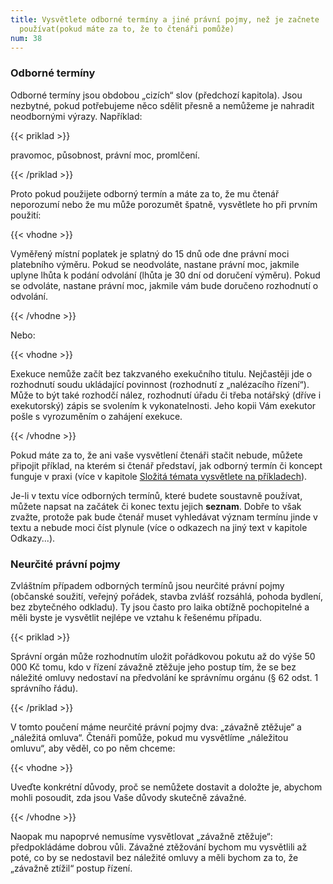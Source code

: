 ```yaml
---
title: Vysvětlete odborné termíny a jiné právní pojmy, než je začnete
  používat(pokud máte za to, že to čtenáři pomůže)
num: 38
---
```

### Odborné termíny

Odborné termíny jsou obdobou „cizích“ slov (předchozí kapitola). Jsou nezbytné, pokud potřebujeme něco sdělit přesně a nemůžeme je nahradit neodbornými výrazy. Například:

{{< priklad >}}

pravomoc, působnost, právní moc, promlčení.

{{< /priklad >}}

Proto pokud použijete odborný termín a máte za to, že mu čtenář neporozumí nebo že mu může porozumět špatně, vysvětlete ho při prvním použití:

{{< vhodne >}}

Vyměřený místní poplatek je splatný do 15 dnů ode dne právní moci platebního výměru. Pokud se neodvoláte, nastane právní moc, jakmile uplyne lhůta k podání odvolání (lhůta je 30 dní od doručení výměru). Pokud se odvoláte, nastane právní moc, jakmile vám bude doručeno rozhodnutí o odvolání.

{{< /vhodne >}}

Nebo:

{{< vhodne >}}

Exekuce nemůže začít bez takzvaného exekučního titulu. Nejčastěji jde o rozhodnutí soudu ukládající povinnost (rozhodnutí z „nalézacího řízení“). Může to být také rozhodčí nález, rozhodnutí úřadu či třeba notářský (dříve i exekutorský) zápis se svolením k vykonatelnosti. Jeho kopii Vám exekutor pošle s vyrozuměním o zahájení exekuce.

{{< /vhodne >}}

Pokud máte za to, že ani vaše vysvětlení čtenáři stačit nebude, můžete připojit příklad, na kterém si čtenář představí, jak odborný termín či koncept funguje v praxi (více v kapitole [Složitá témata vysvětlete na příkladech](https://www.ochrance.cz/srozumitelne/slozita_temata_vysvetlete_na_prikladech/)).

Je-li v textu více odborných termínů, které budete soustavně používat, můžete napsat na začátek či konec textu jejich **seznam**. Dobře to však zvažte, protože pak bude čtenář muset vyhledávat význam termínu jinde v textu a nebude moci číst plynule (více o odkazech na jiný text v kapitole Odkazy...).

### Neurčité právní pojmy

Zvláštním případem odborných termínů jsou neurčité právní pojmy (občanské soužití, veřejný pořádek, stavba zvlášť rozsáhlá, pohoda bydlení, bez zbytečného odkladu). Ty jsou často pro laika obtížně pochopitelné a měli byste je vysvětlit nejlépe ve vztahu k řešenému případu.

{{< priklad >}}

Správní orgán může rozhodnutím uložit pořádkovou pokutu až do výše 50 000 Kč tomu, kdo v řízení závažně ztěžuje jeho postup tím, že se bez náležité omluvy nedostaví na předvolání ke správnímu orgánu (§ 62 odst. 1 správního řádu).

{{< /priklad >}}

V tomto poučení máme neurčité právní pojmy dva: „závažně ztěžuje“ a „náležitá omluva“. Čtenáři pomůže, pokud mu vysvětlíme „náležitou omluvu“, aby věděl, co po něm chceme:

{{< vhodne >}}

Uveďte konkrétní důvody, proč se nemůžete dostavit a doložte je, abychom mohli posoudit, zda jsou Vaše důvody skutečně závažné.

{{< /vhodne >}}

Naopak mu napoprvé nemusíme vysvětlovat „závažně ztěžuje“: předpokládáme dobrou vůli. Závažné ztěžování bychom mu vysvětlili až poté, co by se nedostavil bez náležité omluvy a měli bychom za to, že „závažně ztížil“ postup řízení.